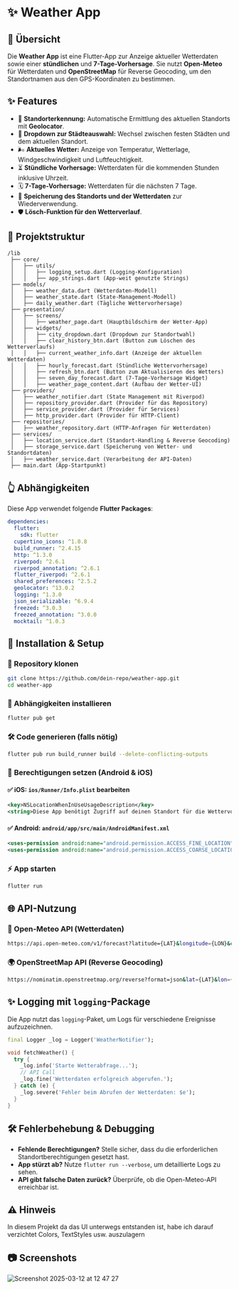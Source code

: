 # ✨ Weather App

## 📨 Übersicht
Die **Weather App** ist eine Flutter-App zur Anzeige aktueller Wetterdaten sowie einer **stündlichen** und **7-Tage-Vorhersage**. Sie nutzt **Open-Meteo** für Wetterdaten und **OpenStreetMap** für Reverse Geocoding, um den Standortnamen aus den GPS-Koordinaten zu bestimmen.

## ✨ Features
- 📍 **Standorterkennung:** Automatische Ermittlung des aktuellen Standorts mit **Geolocator**.
- 🔄 **Dropdown zur Städteauswahl:** Wechsel zwischen festen Städten und dem aktuellen Standort.
- 🌬 **Aktuelles Wetter:** Anzeige von Temperatur, Wetterlage, Windgeschwindigkeit und Luftfeuchtigkeit.
- ⏳ **Stündliche Vorhersage:** Wetterdaten für die kommenden Stunden inklusive Uhrzeit.
- 🗓 **7-Tage-Vorhersage:** Wetterdaten für die nächsten 7 Tage.
- 💾 **Speicherung des Standorts und der Wetterdaten** zur Wiederverwendung.
- 🛡 **Lösch-Funktion für den Wetterverlauf**.

## 📂 Projektstruktur
```
/lib
 ├── core/
 │   ├── utils/
 │   │   ├── logging_setup.dart (Logging-Konfiguration)
 │   │   ├── app_strings.dart (App-weit genutzte Strings)
 ├── models/
 │   ├── weather_data.dart (Wetterdaten-Modell)
 │   ├── weather_state.dart (State-Management-Modell)
 │   ├── daily_weather.dart (Tägliche Wettervorhersage)
 ├── presentation/
 │   ├── screens/
 │   │   ├── weather_page.dart (Hauptbildschirm der Wetter-App)
 │   ├── widgets/
 │   │   ├── city_dropdown.dart (Dropdown zur Standortwahl)
 │   │   ├── clear_history_btn.dart (Button zum Löschen des Wetterverlaufs)
 │   │   ├── current_weather_info.dart (Anzeige der aktuellen Wetterdaten)
 │   │   ├── hourly_forecast.dart (Stündliche Wettervorhersage)
 │   │   ├── refresh_btn.dart (Button zum Aktualisieren des Wetters)
 │   │   ├── seven_day_forecast.dart (7-Tage-Vorhersage Widget)
 │   │   ├── weather_page_content.dart (Aufbau der Wetter-UI)
 ├── providers/
 │   ├── weather_notifier.dart (State Management mit Riverpod)
 │   ├── repository_provider.dart (Provider für das Repository)
 │   ├── service_provider.dart (Provider für Services)
 │   ├── http_provider.dart (Provider für HTTP-Client)
 ├── repositories/
 │   ├── weather_repository.dart (HTTP-Anfragen für Wetterdaten)
 ├── services/
 │   ├── location_service.dart (Standort-Handling & Reverse Geocoding)
 │   ├── storage_service.dart (Speicherung von Wetter- und Standortdaten)
 │   ├── weather_service.dart (Verarbeitung der API-Daten)
 ├── main.dart (App-Startpunkt)
```

## 👆 Abhängigkeiten
Diese App verwendet folgende **Flutter Packages**:
```yaml
dependencies:
  flutter:
    sdk: flutter
  cupertino_icons: ^1.0.8
  build_runner: ^2.4.15
  http: ^1.3.0
  riverpod: ^2.6.1
  riverpod_annotation: ^2.6.1
  flutter_riverpod: ^2.6.1
  shared_preferences: ^2.5.2
  geolocator: ^13.0.2
  logging: ^1.3.0
  json_serializable: ^6.9.4
  freezed: ^3.0.3
  freezed_annotation: ^3.0.0
  mocktail: ^1.0.3
```

## 🔧 Installation & Setup
### 📂 Repository klonen
```bash
git clone https://github.com/dein-repo/weather-app.git
cd weather-app
```

### 💾 Abhängigkeiten installieren
```bash
flutter pub get
```

### 🛠 Code generieren (falls nötig)
```bash
flutter pub run build_runner build --delete-conflicting-outputs
```

### 🏰 **Berechtigungen setzen (Android & iOS)**
#### ✅ iOS: `ios/Runner/Info.plist` bearbeiten
```xml
<key>NSLocationWhenInUseUsageDescription</key>
<string>Diese App benötigt Zugriff auf deinen Standort für die Wettervorhersage.</string>
```

#### ✅ Android: `android/app/src/main/AndroidManifest.xml`
```xml
<uses-permission android:name="android.permission.ACCESS_FINE_LOCATION" />
<uses-permission android:name="android.permission.ACCESS_COARSE_LOCATION" />
```

### ⚡ App starten
```bash
flutter run
```

## 🌐 API-Nutzung
### 🔄 Open-Meteo API (Wetterdaten)
```sh
https://api.open-meteo.com/v1/forecast?latitude={LAT}&longitude={LON}&current_weather=true
```

### 🌍 OpenStreetMap API (Reverse Geocoding)
```sh
https://nominatim.openstreetmap.org/reverse?format=json&lat={LAT}&lon={LON}
```

## ✨ Logging mit `logging`-Package
Die App nutzt das `logging`-Paket, um Logs für verschiedene Ereignisse aufzuzeichnen.
```dart
final Logger _log = Logger('WeatherNotifier');

void fetchWeather() {
  try {
    _log.info('Starte Wetterabfrage...');
    // API Call
    _log.fine('Wetterdaten erfolgreich abgerufen.');
  } catch (e) {
    _log.severe('Fehler beim Abrufen der Wetterdaten: $e');
  }
}
```

## 🛠️ Fehlerbehebung & Debugging
- **Fehlende Berechtigungen?** Stelle sicher, dass du die erforderlichen Standortberechtigungen gesetzt hast.
- **App stürzt ab?** Nutze `flutter run --verbose`, um detaillierte Logs zu sehen.
- **API gibt falsche Daten zurück?** Überprüfe, ob die Open-Meteo-API erreichbar ist.

## ⚠ Hinweis
In diesem Projekt da das UI unterwegs entstanden ist, habe ich darauf verzichtet Colors, TextStyles usw. auszulagern

## 📷 Screenshots

![Screenshot 2025-03-12 at 12 47 27](https://github.com/user-attachments/assets/bca1ca3a-3a7a-4a03-bcfe-11801fa3549c)











